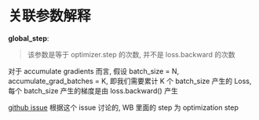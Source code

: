 # 关联参数解释

**global_step**:
> 该参数是等于 optimizer.step 的次数, 并不是 loss.backward 的次数

对于 accumulate gradients 而言, 假设 batch_size = N, accumulate_grad_batches = K, 即我们需要累计 K 个 batch_size 产生的 Loss, 每个 batch_size 产生的梯度是由 loss.backward() 产生


[github issue](https://github.com/Lightning-AI/lightning/issues/5405)
根据这个 issue 讨论的, WB 里面的 step 为 optimization step